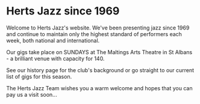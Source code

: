 # Herts Jazz since 1969

Welcome to Herts Jazz's website. We've been presenting jazz since 1969 and continue to maintain only the highest standard of performers each week, both national and international.

Our gigs take place on SUNDAYS at The Maltings Arts Theatre in St Albans - a brilliant venue with capacity for 140.

See our history page for the club's background or go straight to our current list of gigs for this season.

The Herts Jazz Team wishes you a warm welcome and hopes that you can pay us a visit soon...